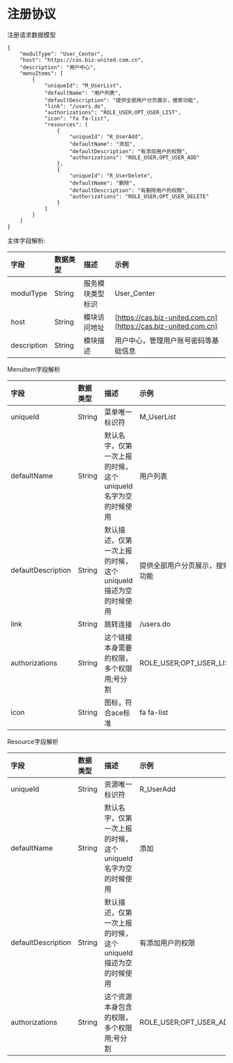 # 注册协议

注册请求数据模型

```
{
    "modulType": "User_Center",
    "host": "https://cas.biz-united.com.cn",
    "description": "用户中心",
    "menuItems": [
        {
            "uniqueId": "M_UserList",
            "defaultName": "用户列表",
            "defaultDescription": "提供全部用户分页展示，搜索功能",
            "link": "/users.do",
            "authorizations": "ROLE_USER;OPT_USER_LIST",
            "icon": "fa fa-list",
            "resources": [
                {
                    "uniqueId": "R_UserAdd",
                    "defaultName": "添加",
                    "defaultDescription": "有添加用户的权限",
                    "authorizations": "ROLE_USER;OPT_USER_ADD"
                },
                {
                    "uniqueId": "R_UserDelete",
                    "defaultName": "删除",
                    "defaultDescription": "有删除用户的权限",
                    "authorizations": "ROLE_USER;OPT_USER_DELETE"
                }
            ]
        }
    ]
}
```

主体字段解析:

| 字段 | 数据类型 | 描述 | 示例 |
| :--- | :--- | :--- | :--- |
| modulType | String | 服务模块类型标识 | User\_Center |
| host | String | 模块访问地址 | [https://cas.biz-united.com.cn](https://cas.biz-united.com.cn) |
| description | String | 模块描述 | 用户中心，管理用户账号密码等基础信息 |



MenuItem字段解析

| 字段 | 数据类型 | 描述 | 示例 |
| :--- | :--- | :--- | :--- |
| uniqueId | String | 菜单唯一标识符 | M\_UserList |
| defaultName | String | 默认名字，仅第一次上报的时候，这个uniqueId名字为空的时候使用 | 用户列表 |
| defaultDescription | String | 默认描述，仅第一次上报的时候，这个uniqueId描述为空的时候使用 | 提供全部用户分页展示，搜索功能 |
| link | String | 跳转连接 | /users.do |
| authorizations | String | 这个链接本身需要的权限，多个权限用;号分割 | ROLE\_USER;OPT\_USER\_LIST |
| icon | String | 图标，符合ace标准 | fa fa-list |



Resource字段解析

| 字段 | 数据类型 | 描述 | 示例 |
| :--- | :--- | :--- | :--- |
| uniqueId | String | 资源唯一标识符 | R\_UserAdd |
| defaultName | String | 默认名字，仅第一次上报的时候，这个uniqueId名字为空的时候使用 | 添加 |
| defaultDescription | String | 默认描述，仅第一次上报的时候，这个uniqueId描述为空的时候使用 | 有添加用户的权限 |
| authorizations | String | 这个资源本身包含的权限，多个权限用;号分割 | ROLE\_USER;OPT\_USER\_ADD |




